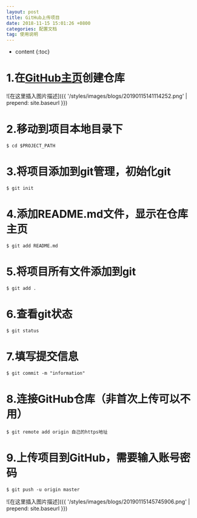 ```yaml
---
layout: post
title: GitHub上传项目
date: 2018-11-15 15:01:26 +0800
categories: 配置文档
tag: 使用说明
---
```


* content
{:toc}

1.在[GitHub主页](https://github.com)创建仓库
====================================
![在这里插入图片描述]({{ '/styles/images/blogs/20190115141114252.png' | prepend: site.baseurl }})

2.移动到项目本地目录下
====================================
 ```
 $ cd $PROJECT_PATH
 ```

3.将项目添加到git管理，初始化git
====================================
 ```
 $ git init
 ```

4.添加README.md文件，显示在仓库主页
====================================
 ```
 $ git add README.md
 ```

5.将项目所有文件添加到git
====================================
 ```
 $ git add .
 ```

6.查看git状态
====================================
 ```
 $ git status
 ```

7.填写提交信息
====================================
 ```
 $ git commit -m "information"
 ```

8.连接GitHub仓库（非首次上传可以不用）
====================================
 ```
 $ git remote add origin 自己的https地址
 ```

9.上传项目到GitHub，需要输入账号密码
====================================
 ```
 $ git push -u origin master
 ```

![在这里插入图片描述]({{ '/styles/images/blogs/20190115145745906.png' | prepend: site.baseurl }})

